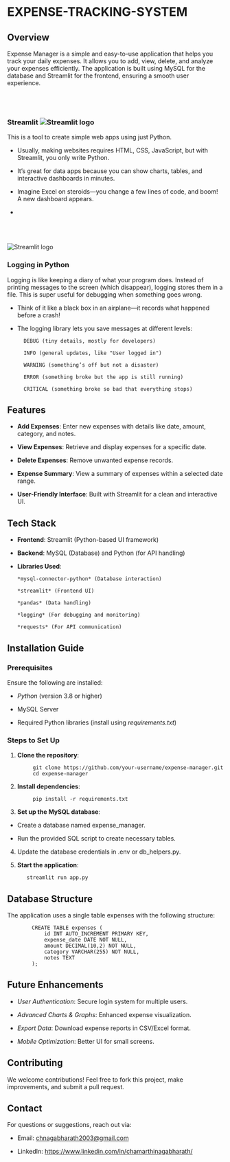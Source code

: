 # EXPENSE-TRACKING-SYSTEM

## Overview

Expense Manager is a simple and easy-to-use application that helps you track your daily expenses. It allows you to add, view, delete, and analyze your expenses efficiently. The application is built using MySQL for the database and Streamlit for the frontend, ensuring a smooth user experience.


### Streamlit  <img src="https://user-images.githubusercontent.com/7164864/217935870-c0bc60a3-6fc0-4047-b011-7b4c59488c91.png" alt="Streamlit logo" style="margin-top:50px"></img>

This is a tool to create simple web apps using just Python.

- Usually, making websites requires HTML, CSS, JavaScript, but with Streamlit, you only write Python.

- It’s great for data apps because you can show charts, tables, and interactive dashboards in minutes.

- Imagine Excel on steroids—you change a few lines of code, and boom! A new dashboard appears.
- 
<img src="capture_20250402115842631" alt="Streamlit logo" style="margin-top:50px"></img>

### Logging in Python

Logging is like keeping a diary of what your program does. Instead of printing messages to the screen (which disappear), logging stores them in a file. This is super useful for debugging when something goes wrong.

- Think of it like a black box in an airplane—it records what happened before a crash!

- The logging library lets you save messages at different levels:

        DEBUG (tiny details, mostly for developers)

        INFO (general updates, like "User logged in")

        WARNING (something’s off but not a disaster)

        ERROR (something broke but the app is still running)

        CRITICAL (something broke so bad that everything stops)

## Features

- **Add Expenses**: Enter new expenses with details like date, amount, category, and notes.

- **View Expenses**: Retrieve and display expenses for a specific date.

- **Delete Expenses**: Remove unwanted expense records.

- **Expense Summary**: View a summary of expenses within a selected date range.

- **User-Friendly Interface**: Built with Streamlit for a clean and interactive UI.

## Tech Stack

- **Frontend**: Streamlit (Python-based UI framework)

- **Backend**: MySQL (Database) and Python (for API handling)

- **Libraries Used**:

      *mysql-connector-python* (Database interaction)

      *streamlit* (Frontend UI)

      *pandas* (Data handling)

      *logging* (For debugging and monitoring)

      *requests* (For API communication)

## Installation Guide

### Prerequisites

Ensure the following are installed:

- *Python* (version 3.8 or higher)

- MySQL Server

- Required Python libraries (install using           *requirements.txt*)

### Steps to Set Up

1. **Clone the repository**:

            git clone https://github.com/your-username/expense-manager.git
            cd expense-manager
2. **Install dependencies**:

            pip install -r requirements.txt
3. **Set up the MySQL database**:

-    Create a database named expense_manager.

-    Run the provided SQL script to create necessary tables.

4. Update the database credentials in .env or db_helpers.py.

5. **Start the application**:

          streamlit run app.py

## Database Structure

The application uses a single table expenses with the following structure:

            CREATE TABLE expenses (
                id INT AUTO_INCREMENT PRIMARY KEY,
                expense_date DATE NOT NULL,
                amount DECIMAL(10,2) NOT NULL,
                category VARCHAR(255) NOT NULL,
                notes TEXT
            );

## Future Enhancements

- *User Authentication*: Secure login system for multiple users.

- *Advanced Charts & Graphs*: Enhanced expense visualization.

- *Export Data*: Download expense reports in CSV/Excel format.

- *Mobile Optimization*: Better UI for small screens.

## Contributing

We welcome contributions! Feel free to fork this project, make improvements, and submit a pull request.

## Contact

For questions or suggestions, reach out via:

- Email: chnagabharath2003@gmail.com

- LinkedIn: https://www.linkedin.com/in/chamarthinagabharath/


